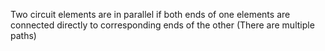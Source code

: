 Two circuit elements are in parallel if both ends of one elements are connected directly to corresponding ends of the other (There are multiple paths)